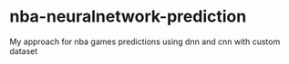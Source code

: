 # nba-neuralnetwork-prediction
My approach for nba games predictions using dnn and cnn with custom dataset
